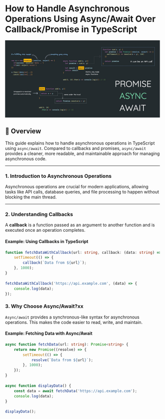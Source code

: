 # How to Handle Asynchronous Operations Using Async/Await Over Callback/Promise in TypeScript

![Async/Await Banner](./banner.jpg) <!-- Replace with your actual image URL -->

## 📖 Overview
This guide explains how to handle asynchronous operations in TypeScript using `async/await`. Compared to callbacks and promises, `async/await` provides a cleaner, more readable, and maintainable approach for managing asynchronous code.

---


### 1. Introduction to Asynchronous Operations
Asynchronous operations are crucial for modern applications, allowing tasks like API calls, database queries, and file processing to happen without blocking the main thread.

---

### 2. Understanding Callbacks
A **callback** is a function passed as an argument to another function and is executed once an operation completes.

#### Example: Using Callbacks in TypeScript
```typescript
function fetchDataWithCallback(url: string, callback: (data: string) => void): void {
    setTimeout(() => {
        callback(`Data from ${url}`);
    }, 1000);
}

fetchDataWithCallback('https://api.example.com', (data) => {
    console.log(data);
});
```




### 3. Why Choose Async/Await?xx
`Async/await` provides a synchronous-like syntax for asynchronous operations. This makes the code easier to read, write, and maintain.

#### Example: Fetching Data with Async/Await
```typescript
async function fetchData(url: string): Promise<string> {
    return new Promise((resolve) => {
        setTimeout(() => {
            resolve(`Data from ${url}`);
        }, 1000);
    });
}

async function displayData() {
    const data = await fetchData('https://api.example.com');
    console.log(data);
}

displayData(); 
```
